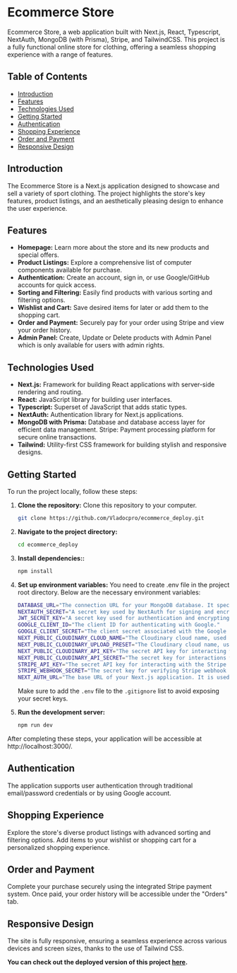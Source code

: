 # Ecommerce Store

Ecommerce Store, a web application built with Next.js, React, Typescript, NextAuth, MongoDB (with Prisma), Stripe, and TailwindCSS. This project is a fully functional online store for clothing, offering a seamless shopping experience with a range of features.

## Table of Contents
- [Introduction](#Introduction)
- [Features](#Feature)
- [Technologies Used](#Technologies-Used)
- [Getting Started](#Getting-Started)
- [Authentication](#Authentication)
- [Shopping Experience](#Shopping-Experience)
- [Order and Payment](#Order-and-Payment)
- [Responsive Design](#Responsive-Design)

## Introduction
The Ecommerce Store is a Next.js application designed to showcase and sell a variety of sport clothing. The project highlights the store's key features, product listings, and an aesthetically pleasing design to enhance the user experience.

## Features
- **Homepage:** Learn more about the store and its new products and special offers.
- **Product Listings:** Explore a comprehensive list of computer components available for purchase.
- **Authentication:** Create an account, sign in, or use Google/GitHub accounts for quick access.
- **Sorting and Filtering:** Easily find products with various sorting and filtering options.
- **Wishlist and Cart:** Save desired items for later or add them to the shopping cart.
- **Order and Payment:** Securely pay for your order using Stripe and view your order history.
- **Admin Panel:** Create, Update or Delete products with Admin Panel which is only available for users with admin rights.

## Technologies Used
- **Next.js:** Framework for building React applications with server-side rendering and routing.
- **React:** JavaScript library for building user interfaces.
- **Typescript:** Superset of JavaScript that adds static types.
- **NextAuth:** Authentication library for Next.js applications.
- **MongoDB with Prisma:**  Database and database access layer for efficient data management.
  Stripe: Payment processing platform for secure online transactions.
- **Tailwind:** Utility-first CSS framework for building stylish and responsive designs.

## Getting Started
To run the project locally, follow these steps:

1. **Clone the repository:** Clone this repository to your computer.
   ```bash
   git clone https://github.com/Vladocpro/ecommerce_deploy.git

2. **Navigate to the project directory:**
   ```bash
   cd ecommerce_deploy

3. **Install dependencies::**
   ```bash
   npm install

4. **Set up environment variables:** You need to create .env file in the project root directory. Below are the necessary environment variables:
    ```bash
    DATABASE_URL="The connection URL for your MongoDB database. It specifies the location and authentication details for the database server."
    NEXTAUTH_SECRET="A secret key used by NextAuth for signing and encrypting tokens. It enhances the security of user authentication."
    JWT_SECRET_KEY="A secret key used for authentication and encrypting tokens."
    GOOGLE_CLIENT_ID="The client ID for authenticating with Google."
    GOOGLE_CLIENT_SECRET="The client secret associated with the Google client ID."
    NEXT_PUBLIC_CLOUDINARY_CLOUD_NAME="The Cloudinary cloud name, used for media asset management and delivery."
    NEXT_PUBLIC_CLOUDINARY_UPLOAD_PRESET="The Cloudinary cloud name, used for uploading media assets."
    NEXT_PUBLIC_CLOUDINARY_API_KEY="The secret API key for interacting with the Cloudinary."
    NEXT_PUBLIC_CLOUDINARY_API_SECRET="The secret key for interactions with Cloudinary."
    STRIPE_API_KEY="The secret API key for interacting with the Stripe payment platform."
    STRIPE_WEBHOOK_SECRET="The secret key for verifying Stripe webhook events."
    NEXT_AUTH_URL="The base URL of your Next.js application. It is used by NextAuth to construct callback URLs and other authentication-related URLs. Adjust it based on your environment (e.g., http://localhost:3000 for local development)."
    ```
   Make sure to add the `.env` file to the `.gitignore` list to avoid exposing your secret keys.

5. **Run the development server:**
   ```bash
   npm run dev

After completing these steps, your application will be accessible at http://localhost:3000/.

## Authentication
The application supports user authentication through traditional email/password credentials or by using Google account.

## Shopping Experience
Explore the store's diverse product listings with advanced sorting and filtering options. Add items to your wishlist or shopping cart for a personalized shopping experience.

## Order and Payment
Complete your purchase securely using the integrated Stripe payment system. Once paid, your order history will be accessible under the "Orders" tab.

## Responsive Design
The site is fully responsive, ensuring a seamless experience across various devices and screen sizes, thanks to the use of Tailwind CSS.


**You can check out the deployed version of this project [here](https://ecom-store-deploy.vercel.app).**
